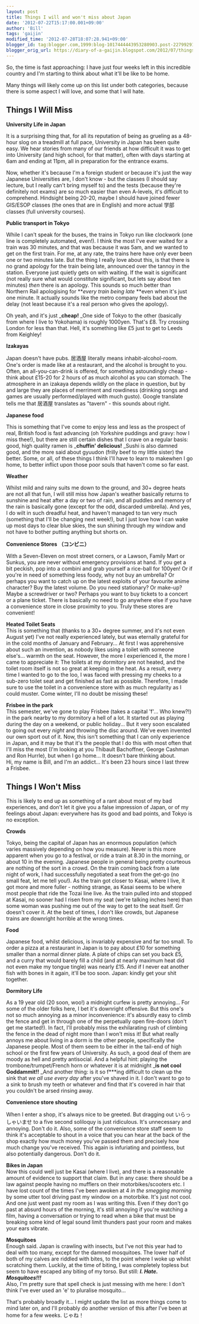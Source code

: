 ```yaml
---
layout: post
title: Things I will and won't miss about Japan
date: '2012-07-22T15:17:00.001+09:00'
author: 'Bill'
tags: 'gaijin'
modified_time: '2012-07-28T18:07:28.941+09:00'
blogger_id: tag:blogger.com,1999:blog-1017444443953280903.post-2279929162850808467
blogger_orig_url: https://diary-of-a-gaijin.blogspot.com/2012/07/things-i-will-and-wont-miss-about-japan.html
---
```


 So, the time is fast approaching: I have just four weeks left in this incredible country and I'm starting to think about what it'll be like to be home. 

 Many things will likely come up on this list under both categories, because there is some aspect I will love, and some that I will hate. 

## Things I Will Miss

 **University Life in Japan** 

 It is a surprising thing that, for all its reputation of being as grueling as a 48-hour slog on a treadmill at full pace, University in Japan has been quite easy. We hear stories from many of our friends at how difficult it was to get into University (and high school, for that matter), often with days starting at 6am and ending at 11pm, all in preparation for the entrance exams. 

 Now, whether it's because I'm a foreign student or because it's just the way Japanese Universities are, I don't know - but the classes (I should say lecture, but I really can't bring myself to) and the tests (because they're definitely not exams) are so much easier than even A-levels, it's difficult to comprehend. Hindsight being 20-20, maybe I should have joined fewer GIS/ESOP classes (the ones that are in English) and more actual 学部 classes (full university courses). 

 **Public transport in Tokyo** 

 While I can't speak for the buses, the trains in Tokyo run like clockwork (one line is completely automated, even!). I think the most I've ever waited for a train was 30 minutes, and that was because it was 5am, and we wanted to get on the first train. For me, at any rate, the trains here have only ever been one or two minutes late. But the thing I really love about this, is that there is no grand apology for the train being late, announced over the tannoy in the station. Everyone just quietly gets on with waiting. If the wait is significant (not really sure what would constitute significant, but lets say about ten minutes) _then_ there is an apology. This sounds so much better than Northern Rail apologising for **_every train being late_ **even when it's just one minute. It actually sounds like the metro company feels bad about the delay (not least because it's a real person who gives the apology). 

 Oh yeah, and it's just _**cheap!** _One side of Tokyo to the other (basically from where I live to Yokohama) is roughly 1000yen. That's £8\. Try crossing London for less than that. Hell, it's something like £5 just to get to Leeds from Keighley! 

 **Izakayas** 

 Japan doesn't have pubs. 居酒屋 literally means inhabit-alcohol-room. One's order is made like at a restaurant, and the alcohol is brought to you. Often, an all-you-can-drink is offered, for something astoundingly cheap - think about £15-20 for 2 hours of as much alcohol as you can stomach. The atmosphere in an izakaya depends wildly on the place in question, but by and large they are places of merriment and rowdiness (drinking songs and games are usually performed/played with much gusto). Google translate tells me that 居酒屋 translates as "tavern" - this sounds about right. 

 **Japanese food** 

 This is something that I've come to enjoy less and less as the prospect of real, British food is fast advancing (oh Yorkshire puddings and gravy: how I miss thee!), but there are still certain dishes that I crave on a regular basis: good, high quality ramen is _**chuffin' delicious!** _Sushi is also damned good, and the more said about gyuudon (frilly beef to my little sister) the better. Some, or all, of these things I think I'll have to learn to makewhen I go home, to better inflict upon those poor souls that haven't come so far east. 

 **Weather** 

 Whilst mild and rainy suits me down to the ground, and 30+ degree heats are not all that fun, I will still miss how Japan's weather basically returns to sunshine and heat after a day or two of rain, and all puddles and memory of the rain is basically gone (except for the odd, discarded umbrella). And yes, I do wilt in such dreadful heat, and haven't managed to tan very much (something that I'll be changing next week!), but I just love how I can wake up most days to clear blue skies, the sun shining through my window and not have to bother putting anything but shorts on. 

 **Convenience Stores （コンビニ）** 

 With a Seven-Eleven on most street corners, or a Lawson, Family Mart or Sunkus, you are never without emergency provisions at hand. If you get a bit peckish, pop into a combini and grab yourself a rice-ball for 100yen! Or if you're in need of something less foody, why not buy an umbrella? Or perhaps you want to catch up on the latest exploits of your favourite anime character? Buy the latest volume. Do you need stationary? Or make-up? Maybe a screwdriver or two? Perhaps you want to buy tickets to a concert or a plane ticket. There is basically no need to go anywhere else if you have a convenience store in close proximity to you. Truly these stores are convenient!  

**Heated Toilet Seats**  
This is something that (thanks to a 30+ degree summer, and it's not even August yet) I've not really experienced lately, but was eternally grateful for in the cold months of January and February... At first I was apprehensive about such an invention, as nobody likes using a toilet with someone else's... warmth on the seat. However, the more I experienced it, the more I came to appreciate it: The toilets at my dormitory are not heated, and the toilet room itself is not so great at keeping in the heat. As a result, every time I wanted to go to the loo, I was faced with pressing my cheeks to a sub-zero toilet seat and get finished as fast as possible. Therefore, I made sure to use the toilet in a convenience store with as much regularity as I could muster. Come winter, I'll no doubt be missing these!  

**Frisbee in the park**  
This semester, we've gone to play Frisbee (takes a capital 'f'... Who knew?!) in the park nearby to my dormitory a hell of a lot. It started out as playing during the day on a weekend, or public holiday... But it very soon escalated to going out every _night_ and throwing the disc around. We've even invented our own sport out of it. Now, this isn't something that I can only experience in Japan, and it may be that it's the people that I do this with most often that I'll miss the most (I'm looking at you Thibault Bachoffner, George Cashman and Ron Hurrle), but when I go home... It doesn't bare thinking about.  
Hi, my name is Bill, and I'm an addict... It's been 23 hours since I last threw a Frisbee.  

 

## Things I Won't Miss 

 This is likely to end up as something of a rant about most of my bad experiences, and don't let it give you a false impression of Japan, or of my feelings about Japan: everywhere has its good and bad points, and Tokyo is no exception. 

 **Crowds** 

 Tokyo, being the capital of Japan has an enormous population (which varies massively depending on how you measure). Never is this more apparent when you go to a festival, or ride a train at 8.30 in the morning, or about 10 in the evening. Japanese people in general being pretty courteous are nothing of the sort in a crowd. On the train coming back from a late night of work, I had successfully negotiated a seat from the get-go (no small feat, let me tell you!). As the train got closer to Kasai, where I live, it got more and more fuller - nothing strange, as Kasai seems to be where most people that ride the Tozai line live. As the train pulled into and stopped at Kasai, no sooner had I risen from my seat (we're talking inches here) than some woman was pushing me out of the way to get to the seat itself. Grr doesn't cover it. At the best of times, I don't like crowds, but Japanese trains are downright horrible at the wrong times. 

 **Food** 

 Japanese food, whilst delicious, is invariably expensive and far too small. To order a pizza at a restaurant in Japan is to pay about £10 for something smaller than a normal dinner plate. A plate of chips can set you back £5, and a curry that would barely fill a child (and at nearly maximum heat did not even make my tongue tingle) was nearly £15\. And if I never eat another fish with bones in it again, it'll be too soon. Japan: kindly get your shit together. 

 **Dormitory Life** 

 As a 19 year old (20 soon, woo!) a midnight curfew is pretty annoying... For some of the older folks here, I bet it's downright offensive. But this one's not so much annoying as a minor inconvenience: it's absurdly easy to climb the fence and get in through one of the perpetually open fire-doors (don't get me started!). In fact, I'll probably miss the exhilarating rush of climbing the fence in the dead of night more than I won't miss it! But what really annoys me about living in a dorm is the other people, specifically the Japanese people. Most of them seem to be either in the tail-end of high school or the first few years of University. As such, a good deal of them are moody as hell and pretty antisocial. And a helpful hint: playing the trombone/trumpet/French horn or whatever it is at midnight _**is not cool Goddammit!!** _And another thing: is it so f***ing difficult to clean up the sink that _we all use every day_ after you've shaved in it. I don't want to go to a sink to brush my teeth or whatever and find that it's covered in hair that you couldn't be arsed rinsing away. 

 **Convenience store shouting** 

 When I enter a shop, it's always nice to be greeted. But dragging out いらっしゃいませ to a five second soliloquy is just ridiculous. It's unnecessary and annoying. Don't do it. Also, some of the convenience store staff seem to think it's acceptable to shout in a voice that you can hear at the back of the shop exactly how much money you've passed them and precisely how much change you've received. This again is infuriating and pointless, but also potentially dangerous. Don't do it.  

**Bikes in Japan**  
Now this could well just be Kasai (where I live), and there is a reasonable amount of evidence to support that claim. But in any case: there should be a law against people having no mufflers on their motorbikes/scooters etc. I have lost count of the times I've been awoken at 4 _in the smegging morning_ by some utter tool driving past my window on a motorbike. It's just not cool. And one just went past my room as I was writing this. Even if they don't go past at absurd hours of the morning, it's still annoying if you're watching a film, having a conversation or trying to read when a bike that must be breaking some kind of legal sound limit thunders past your room and makes your ears vibrate.

   
**Mosquitoes**  
Enough said. Japan is crawling with insects, but I've not this year had to deal with too many, except for the damned mosquitoes. The lower half of both of my calves are riddled with bites, to the point where I woke up whilst scratching them. Luckily, at the time of biting, I was completely topless but seem to have escaped any biting of my torso. But still: **_I. Hate. Mosquitoes!!!_**  
Also, I'm pretty sure that spell check is just messing with me here: I don't think I've ever used an 'e' to pluralise mosquito...

 That's probably broadly it... I might update the list as more things come to mind later on, and I'll probably do another version of this after I've been at home for a few weeks. じゃね！ 
